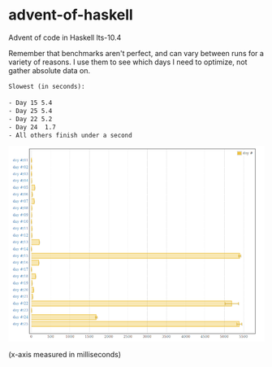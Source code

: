 # advent-of-haskell

Advent of code in Haskell lts-10.4

Remember that benchmarks aren't perfect, and can vary between runs for a variety
of reasons. I use them to see which days I need to optimize,
not gather absolute data on.

    Slowest (in seconds):

    - Day 15 5.4
    - Day 25 5.4
    - Day 22 5.2
    - Day 24  1.7
    - All others finish under a second

![Criterion Benchmark Report](./benchmarks/criterion-report.png)

(x-axis measured in milliseconds)
